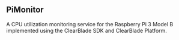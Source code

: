## PiMonitor
A CPU utilization monitoring service for the Raspberry Pi 3 Model B implemented using the ClearBlade SDK and ClearBlade Platform.

